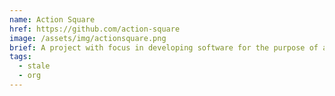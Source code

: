 ```yaml
---
name: Action Square
href: https://github.com/action-square
image: /assets/img/actionsquare.png
brief: A project with focus in developing software for the purpose of activism and advocacy
tags:
  - stale
  - org
---
```

